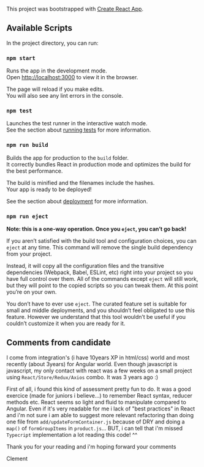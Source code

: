 This project was bootstrapped with [Create React App](https://github.com/facebook/create-react-app).

## Available Scripts

In the project directory, you can run:

### `npm start`

Runs the app in the development mode.<br>
Open [http://localhost:3000](http://localhost:3000) to view it in the browser.

The page will reload if you make edits.<br>
You will also see any lint errors in the console.

### `npm test`

Launches the test runner in the interactive watch mode.<br>
See the section about [running tests](https://facebook.github.io/create-react-app/docs/running-tests) for more information.

### `npm run build`

Builds the app for production to the `build` folder.<br>
It correctly bundles React in production mode and optimizes the build for the best performance.

The build is minified and the filenames include the hashes.<br>
Your app is ready to be deployed!

See the section about [deployment](https://facebook.github.io/create-react-app/docs/deployment) for more information.

### `npm run eject`

**Note: this is a one-way operation. Once you `eject`, you can’t go back!**

If you aren’t satisfied with the build tool and configuration choices, you can `eject` at any time. This command will remove the single build dependency from your project.

Instead, it will copy all the configuration files and the transitive dependencies (Webpack, Babel, ESLint, etc) right into your project so you have full control over them. All of the commands except `eject` will still work, but they will point to the copied scripts so you can tweak them. At this point you’re on your own.

You don’t have to ever use `eject`. The curated feature set is suitable for small and middle deployments, and you shouldn’t feel obligated to use this feature. However we understand that this tool wouldn’t be useful if you couldn’t customize it when you are ready for it.

## Comments from candidate

I come from integration's (i have 10years XP in html/css) world and most recently (about 3years) for Angular world.
Even though javascript is javascript, my only contact with react was a few weeks on a small project using `React/Store/Redux/Axios` combo. It was 3 years ago :)

First of all, i found this kind of assessment pretty fun to do. It was a good exercice (made for juniors i believe...) to remember React syntax, reducer methods etc. 
React seems so light and fluid to manipulate compared to Angular.
Even if it's very readable for me i lack of "best practices" in React and i'm not sure i am able to suggest more relevant refactoring than doing one file from `add/updateFormContainer.js` because of DRY and doing a `map()` of `formGroupItems` in `product.js`...
BUT, i can tell that i'm missed `Typecript` implementation a lot reading this code! ^^

Thank you for your reading and i'm hoping forward your comments

Clement
